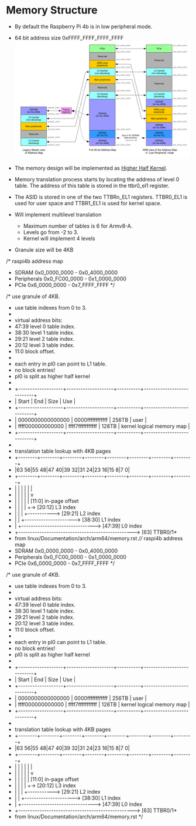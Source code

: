 # Memory Structure

- By default the Raspberry Pi 4b is in low peripheral mode.

- 64 bit address size 0xFFFF_FFFF_FFFF_FFFF
![image](assets/memory_map.png)

- The memory design will be implemented as [Higher Half Kernel](https://wiki.osdev.org/Higher_Half_Kernel).

- Memory translation process starts by locating the address of level 0 table. The address of this table is stored in the ttbr0_el1 register.

- The ASID is stored in one of the two TTBRn_EL1 registers. TTBR0_EL1 is used for user space and TTBR1_EL1 is used for kernel space.

- Will implement multilevel translation
  - Maximum number of tables is 6 for Armv8-A.
  - Levels go from -2 to 3.
  - Kernel will implement 4 levels

- Granule size will be 4KB

/* raspi4b address map
 * SDRAM 0x0_0000_0000 - 0x0_4000_0000
 * Peripherals 0x0_FC00_0000 - 0x1_0000_0000
 * PCIe 0x6_0000_0000 - 0x7_FFFF_FFFF
 */

/* use granule of 4KB.
 * use table indexes from 0 to 3.
 *
 * virtual address bits:
 * 47:39 level 0 table index.
 * 38:30 level 1 table index.
 * 29:21 level 2 table index.
 * 20:12 level 3 table index.
 * 11:0 block offset.
 *
 * each entry in pl0 can point to L1 table.
 * no block entries!
 * pl0 is split as higher half kernel
 *
 * +-------------------+--------------------+----------+---------------------------+
 * | Start             | End                | Size     | Use                       |
 * +-------------------+--------------------+----------+---------------------------+
 * | 0000000000000000  | 0000ffffffffffff   | 256TB    | user                      |
 * | ffff000000000000  | ffff7fffffffffff   | 128TB    | kernel logical memory map |
 * +-------------------+--------------------+----------+---------------------------+
 *
 * translation table lookup with 4KB pages
 * +--------+--------+--------+--------+--------+--------+--------+--------+
 * |63    56|55    48|47    40|39    32|31    24|23    16|15     8|7      0|
 * +--------+--------+--------+--------+--------+--------+--------+--------+
 *  |                 |         |         |         |         |
 *  |                 |         |         |         |         v
 *  |                 |         |         |         |   [11:0]  in-page offset
 *  |                 |         |         |         +-> [20:12] L3 index
 *  |                 |         |         +-----------> [29:21] L2 index
 *  |                 |         +---------------------> [38:30] L1 index
 *  |                 +-------------------------------> [47:39] L0 index
 *  +-------------------------------------------------> [63] TTBR0/1*
 * from linux/Documentation/arch/arm64/memory.rst
 *//* raspi4b address map
 * SDRAM 0x0_0000_0000 - 0x0_4000_0000
 * Peripherals 0x0_FC00_0000 - 0x1_0000_0000
 * PCIe 0x6_0000_0000 - 0x7_FFFF_FFFF
 */

/* use granule of 4KB.
 * use table indexes from 0 to 3.
 *
 * virtual address bits:
 * 47:39 level 0 table index.
 * 38:30 level 1 table index.
 * 29:21 level 2 table index.
 * 20:12 level 3 table index.
 * 11:0 block offset.
 *
 * each entry in pl0 can point to L1 table.
 * no block entries!
 * pl0 is split as higher half kernel
 *
 * +-------------------+--------------------+----------+---------------------------+
 * | Start             | End                | Size     | Use                       |
 * +-------------------+--------------------+----------+---------------------------+
 * | 0000000000000000  | 0000ffffffffffff   | 256TB    | user                      |
 * | ffff000000000000  | ffff7fffffffffff   | 128TB    | kernel logical memory map |
 * +-------------------+--------------------+----------+---------------------------+
 *
 * translation table lookup with 4KB pages
 * +--------+--------+--------+--------+--------+--------+--------+--------+
 * |63    56|55    48|47    40|39    32|31    24|23    16|15     8|7      0|
 * +--------+--------+--------+--------+--------+--------+--------+--------+
 *  |                 |         |         |         |         |
 *  |                 |         |         |         |         v
 *  |                 |         |         |         |   [11:0]  in-page offset
 *  |                 |         |         |         +-> [20:12] L3 index
 *  |                 |         |         +-----------> [29:21] L2 index
 *  |                 |         +---------------------> [38:30] L1 index
 *  |                 +-------------------------------> [47:39] L0 index
 *  +-------------------------------------------------> [63] TTBR0/1*
 * from linux/Documentation/arch/arm64/memory.rst
 */